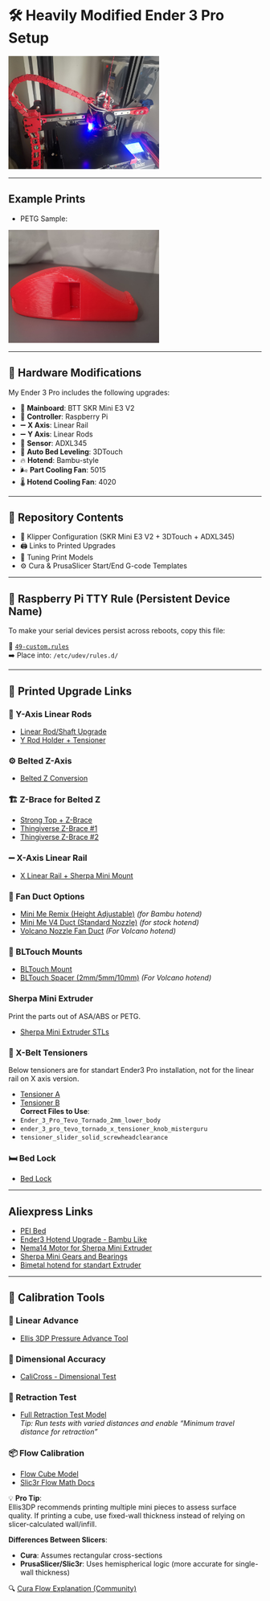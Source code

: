 # 🛠️ Heavily Modified Ender 3 Pro Setup

<img src="./x%20axis%20linear%20rail/main.jpg" alt="Ender 3 Pro with X-axis linear rail" width="300"/>

---
## Example Prints 
- PETG Sample: 
<img src="./sample_prints/1_petg_print_sample.jpeg" alt="Ender 3 Pro with X-axis linear rail" width="300"/>

---
## 🔧 Hardware Modifications

My Ender 3 Pro includes the following upgrades:

- 🧠 **Mainboard**: BTT SKR Mini E3 V2  
- 🍓 **Controller**: Raspberry Pi  
- ➖ **X Axis**: Linear Rail  
- ➖ **Y Axis**: Linear Rods  
- 📐 **Sensor**: ADXL345  
- 📍 **Auto Bed Leveling**: 3DTouch  
- 🔥 **Hotend**: Bambu-style  
- 🌬️ **Part Cooling Fan**: 5015  
- 🌡️ **Hotend Cooling Fan**: 4020  

---

## 📂 Repository Contents

- 📁 Klipper Configuration (SKR Mini E3 V2 + 3DTouch + ADXL345)
- 🖨️ Links to Printed Upgrades
- 🧪 Tuning Print Models
- ⚙️ Cura & PrusaSlicer Start/End G-code Templates

---

## 🔌 Raspberry Pi TTY Rule (Persistent Device Name)

To make your serial devices persist across reboots, copy this file:

📄 [`49-custom.rules`](https://gist.github.com/edro15/1c6cd63894836ed982a7d88bef26e4af)  
➡️ Place into: `/etc/udev/rules.d/`

---

## 🧱 Printed Upgrade Links

### 🔧 Y-Axis Linear Rods

- [Linear Rod/Shaft Upgrade](https://www.printables.com/model/446502-ender-3-v2-x-and-y-linear-rodshaft-upgrade)  
- [Y Rod Holder + Tensioner](https://www.printables.com/model/795701-ender-3-pro-front-y-rod-holder-belt-tensioner)

### ⚙️ Belted Z-Axis

- [Belted Z Conversion](https://github.com/kevinakasam/BeltDrivenEnder3)

### 🏗️ Z-Brace for Belted Z

- [Strong Top + Z-Brace](https://www.printables.com/model/454951-strong-top-for-belt-driven-ender-3-with-z-brace)  
- [Thingiverse Z-Brace #1](https://www.thingiverse.com/thing:4417316/files)  
- [Thingiverse Z-Brace #2](https://www.thingiverse.com/thing:3719799/files)

### ➖ X-Axis Linear Rail

- [X Linear Rail + Sherpa Mini Mount](https://www.printables.com/model/862213-ender-3-pro-x-linear-rail-and-sherpa-mini-mount)

### 💨 Fan Duct Options

- [Mini Me Remix (Height Adjustable)](https://www.printables.com/model/233046-minime-remix-height-adjustable-4010-5015-part-cool) *(for Bambu hotend)*  
- [Mini Me V4 Duct (Standard Nozzle)](https://www.printables.com/model/197957-mini-me-v4-lightweight-ender3-hotend-duct-stock-pa)  *(for stock hotend)*  
- [Volcano Nozzle Fan Duct](https://www.thingiverse.com/thing:5141104) *(For Volcano hotend)*  

### 🧲 BLTouch Mounts

- [BLTouch Mount](https://www.thingiverse.com/thing:3003725)  
- [BLTouch Spacer (2mm/5mm/10mm)](https://www.printables.com/model/106004-bltouch-spacer-2mm5mm-and-10mmoff-brand/files) *(For Volcano hotend)*

### Sherpa Mini Extruder 
Print the parts out of ASA/ABS or PETG. 

- [Sherpa Mini Extruder STLs](https://github.com/Annex-Engineering/Sherpa_Mini-Extruder/tree/master/STLs)

### 🔩 X-Belt Tensioners

Below tensioners are for standart Ender3 Pro installation, not for the  linear rail on X axis version. 

- [Tensioner A](https://www.thingiverse.com/thing:3319649)  
- [Tensioner B](https://www.thingiverse.com/thing:3455739)  
**Correct Files to Use**:
- `Ender_3_Pro_Tevo_Tornado_2mm_lower_body`
- `ender_3_pro_tevo_tornado_x_tensioner_knob_misterguru`
- `tensioner_slider_solid_screwheadclearance`

### 🛏️ Bed Lock

- [Bed Lock](https://www.printables.com/model/412791-ender-3-pro-v2-s1-ender-5-bed-lock)

---
## Aliexpress Links

- [PEI Bed](https://tr.aliexpress.com/item/1005004992757753.html?spm=a2g0o.order_list.order_list_main.15.24e73d124N1Evo&gatewayAdapt=glo2tur)
- [Ender3 Hotend Upgrade - Bambu Like ](https://tr.aliexpress.com/item/1005005193902909.html?spm=a2g0o.productlist.main.13.3b09661eFtFmkt&algo_pvid=649baab7-7321-4548-98ae-ea2d289d722a&algo_exp_id=649baab7-7321-4548-98ae-ea2d289d722a-6&pdp_ext_f=%7B%22order%22%3A%22656%22%2C%22eval%22%3A%221%22%7D&pdp_npi=4%40dis%21USD%219.98%213.19%21%21%219.98%213.19%21%40211b441e17443675404547874ef34b%2112000044868129218%21sea%21TR%21830152300%21X&curPageLogUid=zYWaviIoTwKC&utparam-url=scene%3Asearch%7Cquery_from%3A)
- [Nema14 Motor for Sherpa Mini Extruder](https://tr.aliexpress.com/item/1005002997600597.html?spm=a2g0o.order_list.order_list_main.45.5f1b3d121lD8dk&gatewayAdapt=glo2tur)
- [Sherpa Mini Gears and Bearings](https://tr.aliexpress.com/item/1005006023988927.html?spm=a2g0o.productlist.main.19.1cad2z792z79qD&algo_pvid=462e9e1c-9c1d-4aad-b31a-fe2ab84308ec&algo_exp_id=462e9e1c-9c1d-4aad-b31a-fe2ab84308ec-2&pdp_ext_f=%7B%22order%22%3A%22242%22%2C%22eval%22%3A%221%22%7D&pdp_npi=4%40dis%21USD%216.40%213.20%21%21%216.40%213.20%21%40211b629217443683035142490ed6d5%2112000035369881985%21sea%21TR%21830152300%21X&curPageLogUid=Mw4Cltv8V5Tp&utparam-url=scene%3Asearch%7Cquery_from%3A) 
- [Bimetal hotend for standart Extruder](https://tr.aliexpress.com/item/1005002907726643.html?spm=a2g0o.order_list.order_list_main.35.5f1b3d121lD8dk&gatewayAdapt=glo2tur) 
---

## 🔧 Calibration Tools

### 🧪 Linear Advance

- [Ellis 3DP Pressure Advance Tool](https://ellis3dp.com/Pressure_Linear_Advance_Tool/)

### 📏 Dimensional Accuracy

- [CaliCross - Dimensional Test](https://www.printables.com/model/546871-calicross-a-handy-tool-for-3d-printer-dimensional-)

### 🔁 Retraction Test

- [Full Retraction Test Model](https://www.printables.com/model/398911-full-retraction-test/)  
  *Tip: Run tests with varied distances and enable “Minimum travel distance for retraction”*

### 📦 Flow Calibration

- [Flow Cube Model](https://www.printables.com/model/81314-flow-calibration-cube/files)  
- [Slic3r Flow Math Docs](https://manual.slic3r.org/advanced/flow-math)

💡 **Pro Tip**:  
Ellis3DP recommends printing multiple mini pieces to assess surface quality. If printing a cube, use fixed-wall thickness instead of relying on slicer-calculated wall/infill.  

**Differences Between Slicers**:
- **Cura**: Assumes rectangular cross-sections  
- **PrusaSlicer/Slic3r**: Uses hemispherical logic (more accurate for single-wall thickness)

🔍 [Cura Flow Explanation (Community)](https://community.ultimaker.com/topic/28492-flow-calculations/?do=findComment&comment=280032)


